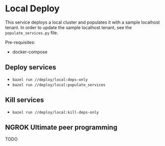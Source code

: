 # Local Deploy

This service deploys a local cluster and populates it with a sample localhost tenant. In order to update the sample localhost tenant, see the `populate_services.py` file.

Pre-requisites:

- docker-compose

## Deploy services

- `bazel run //deploy/local:deps-only`
- `bazel run //deploy/local:populate_services`

## Kill services

- `bazel run //deploy/local:kill-deps-only`

## NGROK Ultimate peer programming

TODO
